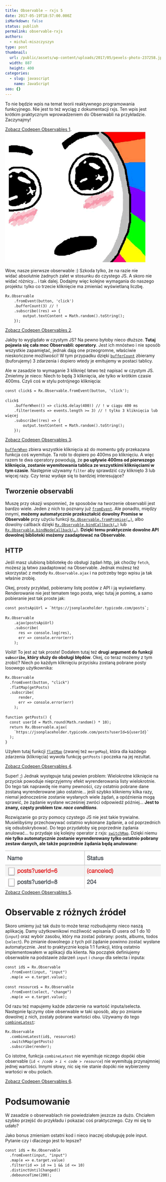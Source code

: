 ```yaml
---
title: Observable – rxjs 5
date: 2017-05-19T18:57:00.000Z
isMarkdown: false
status: publish
permalink: observable-rxjs
authors:
  - michal-miszczyszyn
type: post
thumbnail:
  url: /public/assets/wp-content/uploads/2017/05/pexels-photo-237258.jpeg
  width: 887
  height: 400
categories:
  - slug: javascript
    name: JavaScript
seo: {}
---
```


To nie będzie wpis na temat teorii reaktywnego programowania funkcyjnego. Nie jest to też wyciąg z dokumentacji rxjs. Ten wpis jest krótkim praktycznym wprowadzeniem do Obserwabli na przykładzie. Zaczynajmy!

<CodepenWidget height="265" themeId="0" slugHash="KmQyJL" defaultTab="js,result" user="typeofweb" embedVersion="2" penTitle="Observables 1">
<a href="http://codepen.io/typeofweb/pen/KmQyJL/">Zobacz Codepen Observables 1</a>.
</CodepenWidget>

<img src="/public/assets/content/images/2017/05/--51.png" alt="WOW" />

Wow, nasze pierwsze obserwable :) Szkoda tylko, że na razie nie widać absolutnie żadnych zalet w stosunku do czystego JS. A skoro nie widać różnicy… i tak dalej. Dodajmy więc kolejne wymagania do naszego projektu: tylko co trzecie kliknięcie ma zmieniać wyświetlaną liczbę.

<pre><code class="language-javascript">Rx.Observable  
    .fromEvent(button, 'click')
    .bufferCount(3) // !
    .subscribe((res) =&gt; {
        output.textContent = Math.random().toString();
    });
</code></pre>

<CodepenWidget height="265" themeId="0" slugHash="gWvoYj" defaultTab="js,result" user="typeofweb" embedVersion="2" penTitle="Observables 2">
<a href="http://codepen.io/typeofweb/pen/gWvoYj/">Zobacz Codepen Observables 2</a>.
</CodepenWidget>

Jakby to wyglądało w czystym JS? Na pewno byłoby nieco dłuższe. <strong>Tutaj pojawia się cała moc Observabli: operatory</strong>. Jest ich mnóstwo i nie sposób wszystkie zapamiętać, jednak dają one przeogromne, właściwie nieskończone możliwości! W tym przypadku dzięki <a href="http://reactivex.io/rxjs/class/es6/Observable.js~Observable.html#instance-method-bufferCount"><code>bufferCount</code></a> zbieramy (buforujemy) 3 zdarzenia i dopiero wtedy je emitujemy w postaci tablicy.

Ale w zasadzie to wymaganie 3 kliknięć łatwo też napisać w czystym JS. Zmieńmy je nieco: Niech to będą 3 kliknięcia, ale tylko w krótkim czasie 400ms. Czyli coś w stylu potrójnego kliknięcia:

<pre><code class="language-javascript">const click$ = Rx.Observable.fromEvent(button, 'click');

click$  
    .bufferWhen(() =&gt; click$.delay(400)) // ! w ciągu 400 ms
    .filter(events =&gt; events.length &gt;= 3) // ! tylko 3 kliknięcia lub więcej
    .subscribe((res) =&gt; {
        output.textContent = Math.random().toString();
    });
</code></pre>

<CodepenWidget height="265" themeId="0" slugHash="RVQxZe" defaultTab="js,result" user="typeofweb" embedVersion="2" penTitle="Observables 3">
<a href="http://codepen.io/typeofweb/pen/RVQxZe/">Zobacz Codepen Observables 3</a>.
</CodepenWidget>

<a href="http://reactivex.io/rxjs/class/es6/Observable.js~Observable.html#instance-method-bufferWhen"><code>bufferWhen</code></a> zbiera wszystkie kliknięcia aż do momentu gdy przekazana funkcja coś wyemituje. Ta robi to dopiero po 400ms po kliknięciu. A więc razem te dwa operatory powodują, że <strong>po upływie 400ms od pierwszego kliknięcia, zostanie wyemitowania tablica ze wszystkimi kliknięciami w tym czasie</strong>. Następnie używamy <code>filter</code> aby sprawdzić czy kliknięto 3 lub więcej razy. Czy teraz wydaje się to bardziej interesujące?

<h2 id="tworzenieobservabli">Tworzenie observabli</h2>

Muszę przy okazji wspomnieć, że sposobów na tworzenie observabli jest bardzo wiele. Jeden z nich to poznany już <a href="http://reactivex.io/rxjs/class/es6/Observable.js~Observable.html#static-method-fromEvent"><code>fromEvent</code></a>. Ale ponadto, między innymi, <strong>możemy automatycznie przekształcić dowolny Promise w Observable</strong> przy użyciu funkcji <a href="http://reactivex.io/rxjs/class/es6/Observable.js~Observable.html#static-method-fromPromise"><code>Rx.Observable.fromPromise(…)</code></a>, albo dowolny callback dzięki <a href="http://reactivex.io/rxjs/class/es6/Observable.js~Observable.html#static-method-bindCallback"><code>Rx.Observable.bindCallback(…)</code></a> lub <a href="http://reactivex.io/rxjs/class/es6/Observable.js~Observable.html#static-method-bindNodeCallback"><code>Rx.Observable.bindNodeCallback(…)</code></a>. <strong>Dzięki temu praktycznie dowolne API dowolnej biblioteki możemy zaadaptować na Observable</strong>.

<h2 id="http">HTTP</h2>

Jeśli masz ulubioną bibliotekę do obsługi żądań http, jak choćby <code>fetch</code>, możesz ją łatwo zaadaptować na Observable. Jednak możesz też skorzystać z metody <code>Rx.Observable.ajax</code> i na potrzeby tego wpisu ja tak właśnie zrobię.

Okej, prosty przykład, pobieramy listę postów z API i ją wyświetlamy. Renderowanie nie jest tematem tego posta, więc tutaj je pominę, a samo pobieranie jest tak proste jak:

<pre><code class="language-javascript">const postsApiUrl = `https://jsonplaceholder.typicode.com/posts`;

Rx.Observable  
    .ajax(postsApiUrl)
    .subscribe(
      res =&gt; console.log(res),
      err =&gt; console.error(err)
    );
</code></pre>

<em>Voilà</em>! To jest aż tak proste! Dodałem tutaj też <strong>drugi argument do funkcji <code>subscribe</code>, który służy do obsługi błędów</strong>. Okej, co teraz możemy z tym zrobić? Niech po każdym kliknięciu przycisku zostaną pobrane posty losowego użytkownika:

<pre><code class="language-javascript">Rx.Observable  
  .fromEvent(button, "click")
  .flatMap(getPosts)
  .subscribe(
      render,
      err =&gt; console.error(err)
    );

function getPosts() {  
  const userId = Math.round(Math.random() * 10);
  return Rx.Observable.ajax(
    `https://jsonplaceholder.typicode.com/posts?userId=${userId}`
  );
}
</code></pre>

Użyłem tutaj funkcji <a href="http://reactivex.io/rxjs/class/es6/Observable.js~Observable.html#instance-method-mergeMap"><code>flatMap</code></a> (zwanej też <code>mergeMap</code>), która dla każdego zdarzenia (kliknięcia) wywoła funkcję <code>getPosts</code> i poczeka na jej rezultat.

<CodepenWidget height="265" themeId="0" slugHash="YVeeKg" defaultTab="js,result" user="typeofweb" embedVersion="2" penTitle="Observables 4">
<a href="http://codepen.io/typeofweb/pen/YVeeKg/">Zobacz Codepen Observables 4</a>.
</CodepenWidget>

Super! ;) Jednak występuje tutaj pewien problem: Wielokrotne kliknięcie na przycisk powoduje nieprzyjemny efekt wyrenderowania listy wielokrotnie. Do tego tak naprawdę nie mamy pewności, czy ostatnio pobrane dane zostaną wyrenderowane jako ostatnie… jeśli szybko klikniemy kilka razy, niemal jednocześnie zostanie wysłanych wiele żądań, a opóźnienia mogą sprawić, że żądanie wysłane wcześniej zwróci odpowiedź później… <strong>Jest to znany, częsty problem tzw. <em>race conditions</em></strong>.

Rozwiązanie go przy pomocy czystego JS nie jest takie trywialne. Musielibyśmy przechowywać ostatnio wykonane żądanie, a od poprzednich się odsubskrybować. Do tego przydałoby się poprzednie żądania anulować… tu przydaje się kolejny operator z rxjs: <a href="http://reactivex.io/rxjs/class/es6/Observable.js~Observable.html#instance-method-switchMap"><code>switchMap</code></a>. Dzięki niemu <strong>nie tylko automatycznie zostanie wyrenderowany tylko ostatnio pobrany zestaw danych, ale także poprzednie żądania będą anulowane</strong>:

<img src="/public/assets/content/images/2017/05/Screenshot-2017-05-11-00.41.12.png" alt="canceled http request" />

<CodepenWidget height="265" themeId="0" slugHash="bWvbGd" defaultTab="js,result" user="typeofweb" embedVersion="2" penTitle="Observables 5">
<a href="http://codepen.io/typeofweb/pen/bWvbGd/">Zobacz Codepen Observables 5</a>.
</CodepenWidget>

<h1 id="observablezrnychrde">Observable z różnych źródeł</h1>

Skoro umiemy już tak dużo to może teraz rozbudujemy nieco naszą aplikację. Damy użytkownikowi możliwość wpisania ID usera od 1 do 10 (<code>input</code>) oraz wybór zasobu, który ma zostać pobrany: posts, albums, todos (<code>select</code>). Po zmianie dowolnego z tych pól żądanie powinno zostać wysłane automatycznie. Jest to praktycznie kopia 1:1 funkcji, którą ostatnio implementowałem w aplikacji dla klienta. Na początek definiujemy obserwable na podstawie zdarzeń <code>input</code> i <code>change</code> dla selecta i inputa:

<pre><code class="language-javascript">const id$ = Rx.Observable  
  .fromEvent(input, "input")
  .map(e =&gt; e.target.value);

const resource$ = Rx.Observable  
  .fromEvent(select, "change")
  .map(e =&gt; e.target.value);
</code></pre>

Od razu też mapujemy każde zdarzenie na wartość inputa/selecta. Następnie łączymy obie obserwable w taki sposób, aby po zmianie dowolnej z nich, zostały pobrane wartości obu. Używamy do tego <a href="http://reactivex.io/rxjs/class/es6/Observable.js~Observable.html#instance-method-combineLatest"><code>combineLatest</code></a>:

<pre><code class="language-javascript">Rx.Observable  
  .combineLatest(id$, resource$)
  .switchMap(getPosts)
  .subscribe(render);
</code></pre>

Co istotne, funkcja <code>combineLatest</code> nie wyemituje niczego dopóki obie observable (<code>id$</code> i <code>resource$</code>) nie wyemitują przynajmniej jednej wartości. Innymi słowy, nic się nie stanie dopóki nie wybierzemy wartości w obu polach.

<CodepenWidget height="265" themeId="0" slugHash="ZKxzvr" defaultTab="js,result" user="typeofweb" embedVersion="2" penTitle="Observables 6">
<a href="http://codepen.io/typeofweb/pen/ZKxzvr/">Zobacz Codepen Observables 6</a>.
</CodepenWidget>

<h1 id="podsumowanie">Podsumowanie</h1>

W zasadzie o obserwablach nie powiedziałem jeszcze za dużo. Chciałem szybko przejść do przykładu i pokazać coś praktycznego. Czy mi się to udało?

Jako bonus zmieniam ostatni kod i nieco inaczej obsługuję pole input. Pytanie czy i dlaczego jest to lepsze?

<pre><code class="language-javascript">const id$ = Rx.Observable  
  .fromEvent(input, "input")
  .map(e =&gt; e.target.value)
  .filter(id =&gt; id &gt;= 1 &amp;&amp; id &lt;= 10)
  .distinctUntilChanged()
  .debounceTime(200);
</code></pre>
